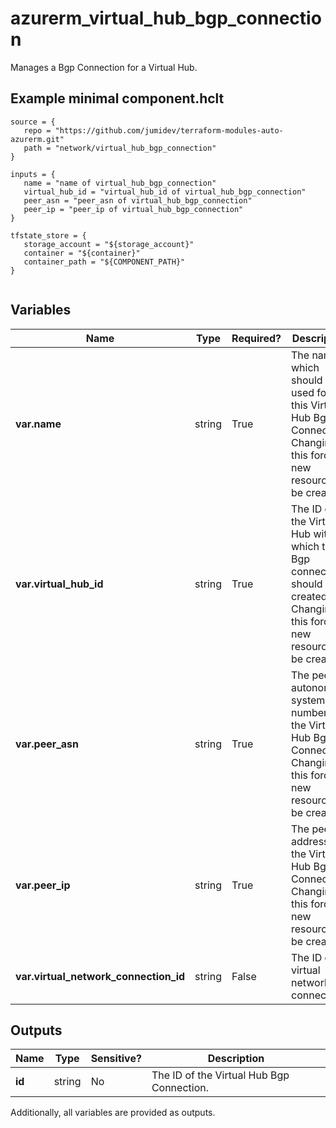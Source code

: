 # azurerm_virtual_hub_bgp_connection

Manages a Bgp Connection for a Virtual Hub.

## Example minimal component.hclt

```hcl
source = {
   repo = "https://github.com/jumidev/terraform-modules-auto-azurerm.git" 
   path = "network/virtual_hub_bgp_connection" 
}

inputs = {
   name = "name of virtual_hub_bgp_connection" 
   virtual_hub_id = "virtual_hub_id of virtual_hub_bgp_connection" 
   peer_asn = "peer_asn of virtual_hub_bgp_connection" 
   peer_ip = "peer_ip of virtual_hub_bgp_connection" 
}

tfstate_store = {
   storage_account = "${storage_account}" 
   container = "${container}" 
   container_path = "${COMPONENT_PATH}" 
}


```

## Variables

| Name | Type | Required? |  Description |
| ---- | ---- | --------- |  ----------- |
| **var.name** | string | True | The name which should be used for this Virtual Hub Bgp Connection. Changing this forces a new resource to be created. | 
| **var.virtual_hub_id** | string | True | The ID of the Virtual Hub within which this Bgp connection should be created. Changing this forces a new resource to be created. | 
| **var.peer_asn** | string | True | The peer autonomous system number for the Virtual Hub Bgp Connection. Changing this forces a new resource to be created. | 
| **var.peer_ip** | string | True | The peer IP address for the Virtual Hub Bgp Connection. Changing this forces a new resource to be created. | 
| **var.virtual_network_connection_id** | string | False | The ID of virtual network connection. | 



## Outputs

| Name | Type | Sensitive? | Description |
| ---- | ---- | --------- | --------- |
| **id** | string | No  | The ID of the Virtual Hub Bgp Connection. | 

Additionally, all variables are provided as outputs.

